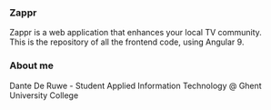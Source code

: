 ### Zappr

Zappr is a web application that enhances your local TV community.<br>
This is the repository of all the frontend code, using Angular 9.


### About me
Dante De Ruwe - Student Applied Information Technology @ Ghent University College
